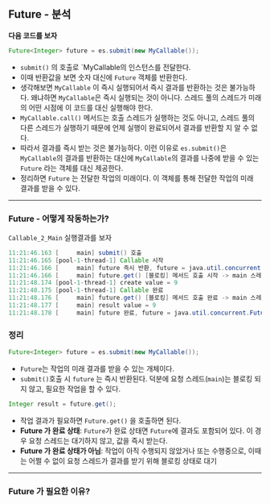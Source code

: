 ## Future - 분석

**다음 코드를 보자**
```java
Future<Integer> future = es.submit(new MyCallable());
```
- `submit()` 의 호출로 `MyCallable의 인스턴스를 전달한다.
- 이때 반환값을 보면 숫자 대신에 `Future` 객체를 반환한다.
- 생각해보면 `MyCallable` 이 즉시 실행되어서 즉시 결과를 반환하는 것은 불가능하다.
  왜냐하면 `MyCallable`은 즉시 실행되는 것이 아니다. 스레드 풀의 스레드가 미래의 어떤 시점에 이 코드를 대신 실행해야 한다.
- `MyCallable.call()` 메서드는 호출 스레드가 실행하는 것도 아니고, 스레드 풀의 다른 스레드가 실행하기 때문에
  언제 실행이 완료되어서 결과를 반환할 지 알 수 없다.
- 따라서 결과를 즉시 받는 것은 불가능하다. 이런 이유로 `es.submit()`은 `MyCallable`의 결과를 
  반환하는 대신에 `MyCallable`의 결과를 나중에 받을 수 있는 `Future` 라는 객체를 대신 제공한다.
- 정리하면 `Future` 는 전달한 작업의 미래이다. 이 객체를 통해 전달한 작업의 미래 결과를 받을 수 있다.

---
### Future - 어떻게 작동하는가?

`Callable_2_Main` 실행결과를 보자
```java
11:21:46.163 [     main] submit() 호출
11:21:46.165 [pool-1-thread-1] Callable 시작
11:21:46.166 [     main] future 즉시 반환, future = java.util.concurrent.FutureTask@6576fe71[Not completed, task = thread._14_executor.Callable_2_Main$MyCallable@7eda2dbb]
11:21:46.166 [     main] future.get() [블로킹] 메서드 호출 시작 -> main 스레드 WAITING
11:21:48.174 [pool-1-thread-1] create value = 9
11:21:48.175 [pool-1-thread-1] Callable 완료
11:21:48.176 [     main] future.get() [블로킹] 메서드 호출 완료 -> main 스레드 RUNNABLE
11:21:48.177 [     main] result value = 9
11:21:48.178 [     main] future 완료, future = java.util.concurrent.FutureTask@6576fe71[Completed normally]
```


### 정리
```java
Future<Integer> future = es.submit(new MyCallable());
```
- `Future`는 작업의 미래 결과를 받을 수 있는 개체이다.
- `submit()`호출 시 `future` 는 즉시 반환된다. 덕분에 요청 스레드(`main`)는 블로킹 되지 않고,
  필요한 작업을 할 수 있다.


```java
Integer result = future.get();
```
- 작업 결과가 필요하면 `Future.get()` 을 호출하면 된다.
- **Future 가 완료 상태**: `Future`가 완료 상태면 `Future`에 결과도 포함되어 있다. 이 경우 요청 스레드는 대기하지 않고, 값을 즉시 받는다.
- **Future 가 완료 상태가 아님**: 작업이 아직 수행되지 않았거나 또는 수행중으로, 이때는 어쩔 수 없이 요청 스레드가 결과를 받기 위해 블로킹 상태로 대기

---
### Future 가 필요한 이유?

